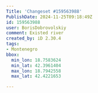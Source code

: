 ```yaml
---
Title: 'Changeset #159563988'
PublishDate: 2024-11-25T09:18:49Z
id: 159563988
user: BorisDobrovolskiy
comment: Existed river
created_by: iD 2.30.4
tags:
- Montenegro
bbox:
  min_lon: 18.7583624
  min_lat: 42.3961404
  max_lon: 18.7942558
  max_lat: 42.4221653

---
```

